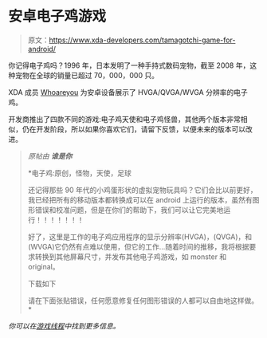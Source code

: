 # 安卓电子鸡游戏

> 原文：<https://www.xda-developers.com/tamagotchi-game-for-android/>

你记得电子鸡吗？1996 年，日本发明了一种手持式数码宠物，截至 2008 年，这种宠物在全球的销量已超过 70，000，000 只。

XDA 成员 [Whoareyou](http://forum.xda-developers.com/member.php?u=2727149) 为安卓设备展示了 HVGA/QVGA/WVGA 分辨率的电子鸡。

开发商推出了四款不同的游戏:电子鸡天使和电子鸡怪兽，其他两个版本非常相似，仍在开发阶段，所以如果你喜欢它们，请留下反馈，以便未来的版本可以改进。

> *原帖由* ***谁是你***
> 
>  *电子鸡:原创，怪物，天使，足球
> 
> 还记得那些 90 年代的小鸡蛋形状的虚拟宠物玩具吗？它们会比以前更好，我已经把所有的移动版本都转换成可以在 android 上运行的版本，虽然有图形错误和校准问题，但是在你们的帮助下，我们可以让它完美地运行！！！！！！！
> 
> 好了，这里是工作的电子鸡应用程序的显示分辨率(HVGA)，(QVGA)，和(WVGA)它仍然有点难以使用，但它的工作...随着时间的推移，我将根据要求转换到其他屏幕尺寸，并发布其他电子鸡游戏，如 monster 和 original。
> 
> 下载如下
> 
> 请在下面张贴错误，任何愿意修复任何图形错误的人都可以自由地这样做。*

 *你可以在[游戏线程](http://forum.xda-developers.com/showthread.php?p=7565266#post7565266)中找到更多信息。*